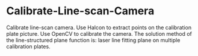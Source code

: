 # Calibrate-Line-scan-Camera
Calibrate line-scan camera. Use Halcon to extract points on the calibration plate picture. Use OpenCV to calibrate the camera. The solution method of the line-structured plane function is: laser line fitting plane on multiple calibration plates.
